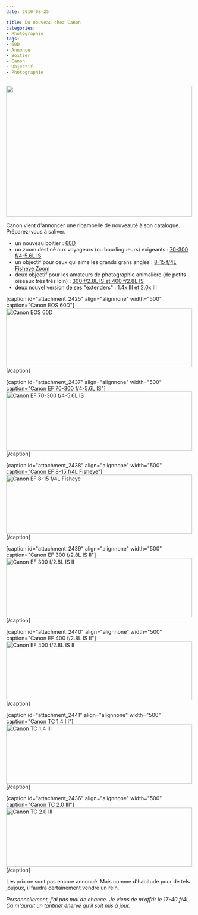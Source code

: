 ```yaml
---
date: 2010-08-25

title: Du nouveau chez Canon
categories:
- Photographie
tags:
- 60D
- Annonce
- Boitier
- Canon
- Objectif
- Photographie
---
```

<img class="alignnone size-medium wp-image-2433" title="60D" src="https://dlgjp9x71cipk.cloudfront.net/2010/08/60D2-500x353.jpg" alt="" width="500" height="353" />

Canon vient d'annoncer une ribambelle de nouveauté à son catalogue. Préparez-vous à saliver.

<!--more-->
<ul>
	<li>un nouveau boitier : <a title="Déscription du 60D" href="https://www.canonrumors.com/2010/08/canon-announces-eos-60d/">60D</a></li>
	<li>un zoom destiné aux voyageurs (ou bourlingueurs) exigeants : <a title="Déscription du 70-300 f/4-5.6L IS" href="https://www.canonrumors.com/2010/08/canon-announces-70-300-f4-5-6l-is/">70-300 f/4-5.6L IS</a></li>
	<li>un objectif pour ceux qui aime les grands grans angles : <a title="Description du 8-15 f/4L Fisheye Zoom" href="https://www.canonrumors.com/2010/08/canon-announced-8-15-f4l-fisheye-zoom/">8-15 f/4L Fisheye Zoom</a></li>
	<li>deux objectif pour les amateurs de photographie animalière (de petits oiseaux très très loin) : <a title="Déscriptif de ces deux objectifs" href="https://www.canonrumors.com/2010/08/canon-announces-new-300-f2-8l-is-400-f2-8l-is/">300 f/2.8L IS et 400 f/2.8L IS</a></li>
	<li>deux nouvel version de ses "extenders" : <a title="Déscriptifs des extenders" href="https://www.canonrumors.com/2010/08/canon-announces-1-4x-iii-2-0x-iii/">1.4x III et 2.0x III</a></li>
</ul>
[caption id="attachment_2425" align="alignnone" width="500" caption="Canon EOS 60D"]<a href="https://dlgjp9x71cipk.cloudfront.net/2010/08/60D.jpg"><img class="size-medium wp-image-2425" title="Canon EOS 60D" src="https://dlgjp9x71cipk.cloudfront.net/2010/08/60D-500x159.jpg" alt="Canon EOS 60D" width="500" height="159" /></a>[/caption]

[caption id="attachment_2437" align="alignnone" width="500" caption="Canon EF 70-300 f/4-5.6L IS"]<a href="https://dlgjp9x71cipk.cloudfront.net/2010/08/70300.jpg"><img class="size-medium wp-image-2437" title="Canon EF 70-300 f/4-5.6L IS" src="https://dlgjp9x71cipk.cloudfront.net/2010/08/70300-500x159.jpg" alt="Canon EF 70-300 f/4-5.6L IS" width="500" height="159" /></a>[/caption]

[caption id="attachment_2438" align="alignnone" width="500" caption="Canon EF 8-15 f/4L Fisheye"]<a href="https://dlgjp9x71cipk.cloudfront.net/2010/08/815f4l.jpg"><img class="size-medium wp-image-2438" title="Canon EF 8-15 f/4L Fisheye" src="https://dlgjp9x71cipk.cloudfront.net/2010/08/815f4l-500x159.jpg" alt="Canon EF 8-15 f/4L Fisheye" width="500" height="159" /></a>[/caption]

[caption id="attachment_2439" align="alignnone" width="500" caption="Canon EF 300 f/2.8L IS II"]<a href="https://dlgjp9x71cipk.cloudfront.net/2010/08/300L.jpg"><img class="size-medium wp-image-2439" title="Canon EF 300 f/2.8L IS II" src="https://dlgjp9x71cipk.cloudfront.net/2010/08/300L-500x159.jpg" alt="Canon EF 300 f/2.8L IS II" width="500" height="159" /></a>[/caption]

[caption id="attachment_2440" align="alignnone" width="500" caption="Canon EF 400 f/2.8L IS II"]<a href="https://dlgjp9x71cipk.cloudfront.net/2010/08/400L.jpg"><img class="size-medium wp-image-2440" title="Canon EF 400 f/2.8L IS II" src="https://dlgjp9x71cipk.cloudfront.net/2010/08/400L-500x159.jpg" alt="Canon EF 400 f/2.8L IS II" width="500" height="159" /></a>[/caption]

[caption id="attachment_2441" align="alignnone" width="500" caption="Canon TC 1.4 III"]<a href="https://dlgjp9x71cipk.cloudfront.net/2010/08/14tc.jpg"><img class="size-medium wp-image-2441" title="Canon TC 1.4 III" src="https://dlgjp9x71cipk.cloudfront.net/2010/08/14tc-500x159.jpg" alt="Canon TC 1.4 III" width="500" height="159" /></a>[/caption]

[caption id="attachment_2436" align="alignnone" width="500" caption="Canon TC 2.0 III"]<a href="https://dlgjp9x71cipk.cloudfront.net/2010/08/2tc.jpg"><img class="size-medium wp-image-2436" title="Canon TC 2.0 III" src="https://dlgjp9x71cipk.cloudfront.net/2010/08/2tc-500x159.jpg" alt="Canon TC 2.0 III" width="500" height="159" /></a>[/caption]

Les prix ne sont pas encore annoncé. Mais comme d'habitude pour de tels joujoux, il faudra certainement vendre un rein.

<em>Personnellement, j'ai pas mal de chance. Je viens de m’offrir le 17-40 f/4L. Ça m'aurait un tantinet énervé qu'il soit mis à jour. </em>
